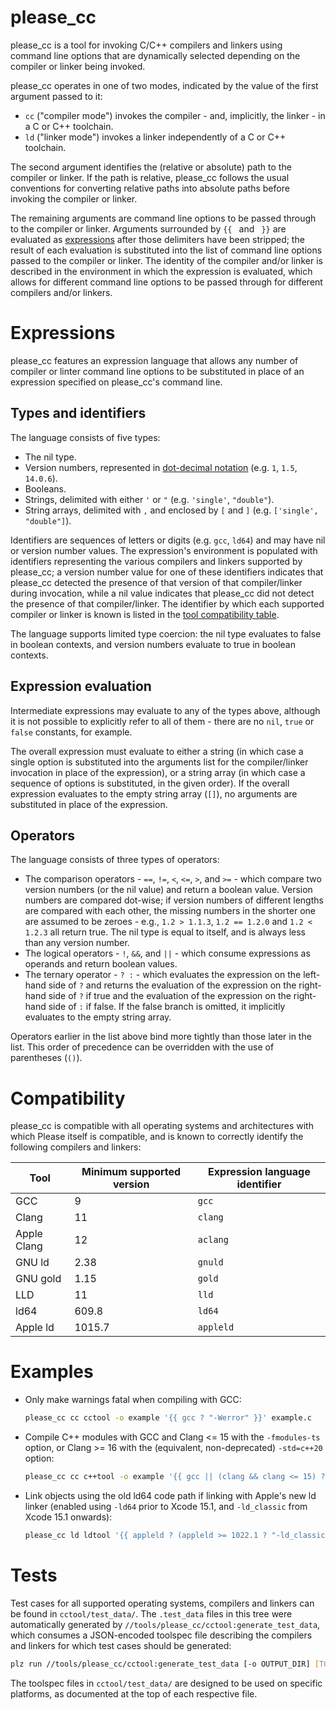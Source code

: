# please\_cc

please\_cc is a tool for invoking C/C++ compilers and linkers using command line options that are dynamically selected
depending on the compiler or linker being invoked.

please\_cc operates in one of two modes, indicated by the value of the first argument passed to it:

- `cc` ("compiler mode") invokes the compiler - and, implicitly, the linker - in a C or C++ toolchain.
- `ld` ("linker mode") invokes a linker independently of a C or C++ toolchain.

The second argument identifies the (relative or absolute) path to the compiler or linker. If the path is relative,
please\_cc follows the usual conventions for converting relative paths into absolute paths before invoking the compiler
or linker.

The remaining arguments are command line options to be passed through to the compiler or linker. Arguments surrounded
by `{{ ` and ` }}` are evaluated as [expressions](#Expressions) after those delimiters have been stripped; the result of
each evaluation is substituted into the list of command line options passed to the compiler or linker. The identity of
the compiler and/or linker is described in the environment in which the expression is evaluated, which allows for
different command line options to be passed through for different compilers and/or linkers.

# Expressions

please\_cc features an expression language that allows any number of compiler or linter command line options to be
substituted in place of an expression specified on please\_cc's command line.

## Types and identifiers

The language consists of five types:

- The nil type.
- Version numbers, represented in [dot-decimal notation](https://en.wikipedia.org/wiki/Dot-decimal_notation#Version_numbers)
  (e.g. `1`, `1.5`, `14.0.6`).
- Booleans.
- Strings, delimited with either `'` or `"` (e.g. `'single'`, `"double"`).
- String arrays, delimited with `,` and enclosed by `[` and `]` (e.g. `['single', "double"]`).

Identifiers are sequences of letters or digits (e.g. `gcc`, `ld64`) and may have nil or version number values. The
expression's environment is populated with identifiers representing the various compilers and linkers supported by
please\_cc; a version number value for one of these identifiers indicates that please\_cc detected the presence of that
version of that compiler/linker during invocation, while a nil value indicates that please\_cc did not detect the
presence of that compiler/linker. The identifier by which each supported compiler or linker is known is listed in the
[tool compatibility table](#Compatibility).

The language supports limited type coercion: the nil type evaluates to false in boolean contexts, and version numbers
evaluate to true in boolean contexts.

## Expression evaluation

Intermediate expressions may evaluate to any of the types above, although it is not possible to explicitly refer to
all of them - there are no `nil`, `true` or `false` constants, for example.

The overall expression must evaluate to either a string (in which case a single option is substituted into the
arguments list for the compiler/linker invocation in place of the expression), or a string array (in which case a
sequence of options is substituted, in the given order). If the overall expression evaluates to the empty string
array (`[]`), no arguments are substituted in place of the expression.

## Operators

The language consists of three types of operators:

- The comparison operators - `==`, `!=`, `<`, `<=`, `>`, and `>=` - which compare two version numbers (or the nil value)
  and return a boolean value. Version numbers are compared dot-wise; if version numbers of different lengths are
  compared with each other, the missing numbers in the shorter one are assumed to be zeroes - e.g., `1.2 > 1.1.3`,
  `1.2 == 1.2.0` and `1.2 < 1.2.3` all return true. The nil type is equal to itself, and is always less than any version
  number.
- The logical operators - `!`, `&&`, and `||` - which consume expressions as operands and return boolean values.
- The ternary operator - `? :` - which evaluates the expression on the left-hand side of `?` and returns the
  evaluation of the expression on the right-hand side of `?` if true and the evaluation of the expression on the
  right-hand side of `:` if false. If the false branch is omitted, it implicitly evaluates to the empty string array.

Operators earlier in the list above bind more tightly than those later in the list. This order of precedence can be
overridden with the use of parentheses (`()`).

# Compatibility

please\_cc is compatible with all operating systems and architectures with which Please itself is compatible, and is
known to correctly identify the following compilers and linkers:

| Tool        | Minimum supported version | Expression language identifier |
| ----------- | ------------------------- | ------------------------------ |
| GCC         | 9                         | `gcc`                          |
| Clang       | 11                        | `clang`                        |
| Apple Clang | 12                        | `aclang`                       |
| GNU ld      | 2.38                      | `gnuld`                        |
| GNU gold    | 1.15                      | `gold`                         |
| LLD         | 11                        | `lld`                          |
| ld64        | 609.8                     | `ld64`                         |
| Apple ld    | 1015.7                    | `appleld`                      |

# Examples

- Only make warnings fatal when compiling with GCC:

  ```sh
  please_cc cc cctool -o example '{{ gcc ? "-Werror" }}' example.c
  ```
- Compile C++ modules with GCC and Clang <= 15 with the `-fmodules-ts` option, or Clang >= 16 with the (equivalent,
  non-deprecated) `-std=c++20` option:

  ```sh
  please_cc cc c++tool -o example '{{ gcc || (clang && clang <= 15) ? "-fmodules-ts" : "-std=c++20" }}' example.cc
  ```
- Link objects using the old ld64 code path if linking with Apple's new ld linker (enabled using `-ld64` prior to
  Xcode 15.1, and `-ld_classic` from Xcode 15.1 onwards):

  ```sh
  please_cc ld ldtool '{{ appleld ? (appleld >= 1022.1 ? "-ld_classic" : "-ld64") }}' obj1.o obj2.o -o example
  ```

# Tests

Test cases for all supported operating systems, compilers and linkers can be found in `cctool/test_data/`. The
`.test_data` files in this tree were automatically generated by `//tools/please_cc/cctool:generate_test_data`, which
consumes a JSON-encoded toolspec file describing the compilers and linkers for which test cases should be generated:

```sh
plz run //tools/please_cc/cctool:generate_test_data [-o OUTPUT_DIR] [TOOLSPEC_PATH]
```

The toolspec files in `cctool/test_data/` are designed to be used on specific platforms, as documented at the top of
each respective file.
